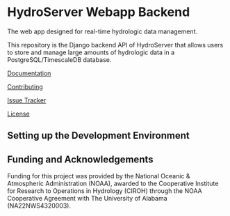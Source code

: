 # HydroServer Webapp Backend

The web app designed for real-time hydrologic data management.

This repository is the Django backend API of HydroServer that allows users to store and manage large amounts of hydrologic data in a PostgreSQL/TimescaleDB database.

[Documentation](https://hydroserver2.github.io/hydroserver/)

[Contributing](https://github.com/hydroserver2/hydroserver/blob/main/CONTRIBUTING.md)

[Issue Tracker](https://github.com/hydroserver2/hydroserver/issues)

[License](LICENSE)

## Setting up the Development Environment

## Funding and Acknowledgements

Funding for this project was provided by the National Oceanic & Atmospheric Administration (NOAA), awarded to the Cooperative Institute for Research to Operations in Hydrology (CIROH) through the NOAA Cooperative Agreement with The University of Alabama (NA22NWS4320003).
